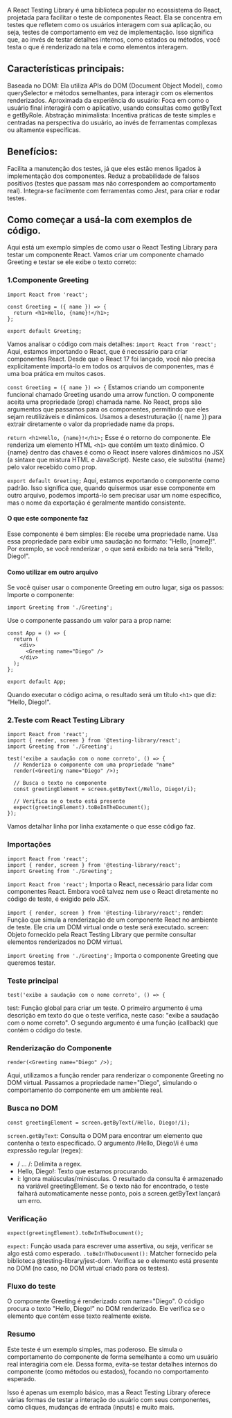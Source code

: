 
A React Testing Library é uma biblioteca popular no ecossistema do React, projetada para facilitar o teste de componentes React. Ela se concentra em testes que refletem como os usuários interagem com sua aplicação, ou seja, testes de comportamento em vez de implementação. Isso significa que, ao invés de testar detalhes internos, como estados ou métodos, você testa o que é renderizado na tela e como elementos interagem.
## Características principais:
Baseada no DOM: Ela utiliza APIs do DOM (Document Object Model), como querySelector e métodos semelhantes, para interagir com os elementos renderizados.
Aproximada da experiência do usuário: Foca em como o usuário final interagirá com o aplicativo, usando consultas como getByText e getByRole.
Abstração minimalista: Incentiva práticas de teste simples e centradas na perspectiva do usuário, ao invés de ferramentas complexas ou altamente específicas.
## Benefícios:
Facilita a manutenção dos testes, já que eles estão menos ligados à implementação dos componentes.
Reduz a probabilidade de falsos positivos (testes que passam mas não correspondem ao comportamento real).
Integra-se facilmente com ferramentas como Jest, para criar e rodar testes.

## Como começar a usá-la com exemplos de código.
Aqui está um exemplo simples de como usar o React Testing Library para testar um componente React. Vamos criar um componente chamado Greeting e testar se ele exibe o texto correto:
### 1.Componente Greeting
```
import React from 'react';

const Greeting = ({ name }) => {
  return <h1>Hello, {name}!</h1>;
};

export default Greeting;
```
Vamos analisar o código com mais detalhes:
 `import React from 'react';`
Aqui, estamos importando o React, que é necessário para criar componentes React. Desde que o React 17 foi lançado, você não precisa explicitamente importá-lo em todos os arquivos de componentes, mas é uma boa prática em muitos casos.

 `const Greeting = ({ name }) => {`
Estamos criando um componente funcional chamado Greeting usando uma arrow function.
O componente aceita uma propriedade (prop) chamada name. No React, props são argumentos que passamos para os componentes, permitindo que eles sejam reutilizáveis e dinâmicos.
Usamos a desestruturação ({ name }) para extrair diretamente o valor da propriedade name da props.

 `return <h1>Hello, {name}!</h1>;`
Esse é o retorno do componente. Ele renderiza um elemento HTML `<h1>` que contém um texto dinâmico.
O {name} dentro das chaves é como o React insere valores dinâmicos no JSX (a sintaxe que mistura HTML e JavaScript). Neste caso, ele substitui {name} pelo valor recebido como prop.

`export default Greeting;`
Aqui, estamos exportando o componente como padrão. Isso significa que, quando quisermos usar esse componente em outro arquivo, podemos importá-lo sem precisar usar um nome específico, mas o nome da exportação é geralmente mantido consistente.

#### O que este componente faz
Esse componente é bem simples:
Ele recebe uma propriedade name.
Usa essa propriedade para exibir uma saudação no formato: "Hello, [nome]!".
Por exemplo, se você renderizar <Greeting name="Diego" />, o que será exibido na tela será "Hello, Diego!".
#### Como utilizar em outro arquivo
Se você quiser usar o componente Greeting em outro lugar, siga os passos:
Importe o componente:
```
import Greeting from './Greeting';
```

Use o componente passando um valor para a prop name:
```
const App = () => {
  return (
    <div>
      <Greeting name="Diego" />
    </div>
  );
};

export default App;
```
Quando executar o código acima, o resultado será um título `<h1>` que diz: "Hello, Diego!".

### 2.Teste com React Testing Library
```
import React from 'react';
import { render, screen } from '@testing-library/react';
import Greeting from './Greeting';

test('exibe a saudação com o nome correto', () => {
  // Renderiza o componente com uma propriedade "name"
  render(<Greeting name="Diego" />);

  // Busca o texto no componente
  const greetingElement = screen.getByText(/Hello, Diego!/i);

  // Verifica se o texto está presente
  expect(greetingElement).toBeInTheDocument();
});
```
Vamos detalhar linha por linha exatamente o que esse código faz.
### Importações
```
import React from 'react';
import { render, screen } from '@testing-library/react';
import Greeting from './Greeting';
```

`import React from 'react';`
Importa o React, necessário para lidar com componentes React. Embora você talvez nem use o React diretamente no código de teste, é exigido pelo JSX.

`import { render, screen } from '@testing-library/react';`
render: Função que simula a renderização de um componente React no ambiente de teste. Ele cria um DOM virtual onde o teste será executado.
screen: Objeto fornecido pela React Testing Library que permite consultar elementos renderizados no DOM virtual.

`import Greeting from './Greeting';`
Importa o componente Greeting que queremos testar.
### Teste principal
```
test('exibe a saudação com o nome correto', () => {
```
test: Função global para criar um teste. O primeiro argumento é uma descrição em texto do que o teste verifica, neste caso: "exibe a saudação com o nome correto".
O segundo argumento é uma função (callback) que contém o código do teste.
### Renderização do Componente
```
render(<Greeting name="Diego" />);
```
Aqui, utilizamos a função render para renderizar o componente Greeting no DOM virtual.
Passamos a propriedade name="Diego", simulando o comportamento do componente em um ambiente real.
### Busca no DOM
```
const greetingElement = screen.getByText(/Hello, Diego!/i);
```

`screen.getByText`:
Consulta o DOM para encontrar um elemento que contenha o texto especificado.
O argumento /Hello, Diego!/i é uma expressão regular (regex):
- / ... /: Delimita a regex.
- Hello, Diego!: Texto que estamos procurando.
- i: Ignora maiúsculas/minúsculas.
O resultado da consulta é armazenado na variável greetingElement.
Se o texto não for encontrado, o teste falhará automaticamente nesse ponto, pois a screen.getByText lançará um erro.
### Verificação
```
expect(greetingElement).toBeInTheDocument();
```

`expect:` 
Função usada para escrever uma assertiva, ou seja, verificar se algo está como esperado.
`.toBeInTheDocument():`
Matcher fornecido pela biblioteca @testing-library/jest-dom.
Verifica se o elemento está presente no DOM (no caso, no DOM virtual criado para os testes).
### Fluxo do teste
O componente Greeting é renderizado com name="Diego".
O código procura o texto "Hello, Diego!" no DOM renderizado.
Ele verifica se o elemento que contém esse texto realmente existe.
### Resumo
Este teste é um exemplo simples, mas poderoso. Ele simula o comportamento do componente de forma semelhante a como um usuário real interagiria com ele. Dessa forma, evita-se testar detalhes internos do componente (como métodos ou estados), focando no comportamento esperado.

Isso é apenas um exemplo básico, mas a React Testing Library oferece várias formas de testar a interação do usuário com seus componentes, como cliques, mudanças de entrada (inputs) e muito mais.


